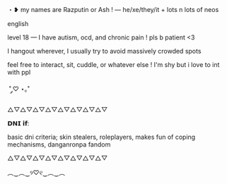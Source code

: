 ・❥ my names are Razputin or Ash ! — he/xe/they/it + lots n lots of neos

english

level 18 — I have autism, ocd, and chronic pain ! pls b patient <3

I hangout wherever, I usually try to avoid massively crowded spots

feel free to interact, sit, cuddle, or whatever else ! I'm shy but i love to int with ppl

​ ˚ ༘♡ ⋆｡˚

△▽△▽△▽△▽△▽△▽△▽△▽

𝗗𝗡𝗜 𝗶𝗳:

basic dni criteria; skin stealers, roleplayers, makes fun of coping mechanisms, danganronpa fandom

△▽△▽△▽△▽△▽△▽△▽△▽

︵‿︵‿୨♡୧‿︵‿︵

